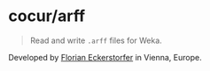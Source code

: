 cocur/arff
==========

> Read and write `.arff` files for Weka.

Developed by [Florian Eckerstorfer](https://florian.ec) in Vienna, Europe.

